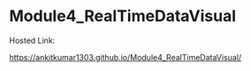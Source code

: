 # Module4_RealTimeDataVisual


Hosted Link:

https://ankitkumar1303.github.io/Module4_RealTimeDataVisual/
